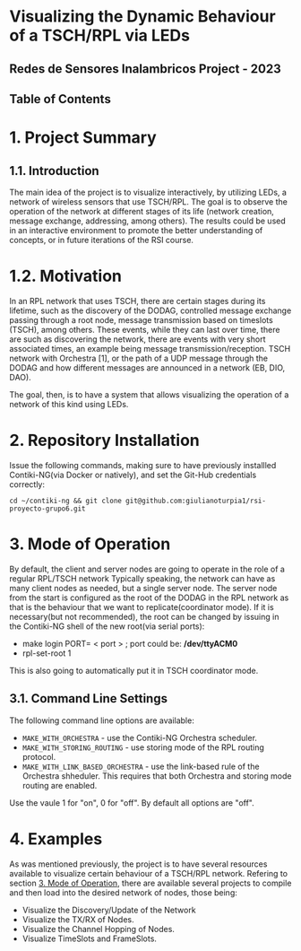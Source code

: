  # Visualizing the Dynamic Behaviour of a TSCH/RPL via LEDs

## **Redes de Sensores Inalambricos** Project - 2023

## Table of Contents

# 1. Project Summary

## 1.1. Introduction

The main idea of the project is to visualize interactively, by utilizing LEDs, a network of wireless sensors that use TSCH/RPL. The goal is to observe the operation of the network at different stages of its life (network creation, message exchange, addressing, among others). The results could be used in an interactive environment to promote the better understanding of concepts, or in future iterations of the RSI course.

# 1.2. Motivation

In an RPL network that uses TSCH, there are certain stages during its lifetime, such as the discovery of the DODAG, controlled message exchange passing through a root node, message transmission based on timeslots (TSCH), among others. These events, while they can last over time, there are  such as discovering the network, there are events with very short associated times, an example being message transmission/reception. TSCH network with Orchestra [1], or the path of a UDP message through the DODAG and how different messages are announced in a network (EB, DIO, DAO).

The goal, then, is to have a system that allows visualizing the operation of a network of this kind using LEDs.

# 2. Repository Installation

Issue the following commands, making sure to have previously installled Contiki-NG(via Docker or natively), and set the Git-Hub credentials correctly:

```
cd ~/contiki-ng && git clone git@github.com:giulianoturpia1/rsi-proyecto-grupo6.git
```

# 3. Mode of Operation

By default, the client and server nodes are going to operate in the role of a regular RPL/TSCH network
Typically speaking, the network can have as many client nodes as needed, but a single server node.
The server node from the start is configured as the root of the DODAG in the RPL network as that is the behaviour
that we want to replicate(coordinator mode). If it is necessary(but not recommended), the root can be changed by issuing
in the Contiki-NG shell of the new root(via serial ports):

+ make login PORT= < port > ; port could be: **/dev/ttyACM0**
+ rpl-set-root 1

This is also going to automatically put it in TSCH coordinator mode.

## 3.1. Command Line Settings

The following command line options are available:
* `MAKE_WITH_ORCHESTRA` - use the Contiki-NG Orchestra scheduler.
* `MAKE_WITH_STORING_ROUTING` - use storing mode of the RPL routing protocol.
* `MAKE_WITH_LINK_BASED_ORCHESTRA` - use the link-based rule of the Orchestra shheduler. This requires that both Orchestra and storing mode routing are enabled.

Use the vaule 1 for "on", 0 for "off". By default all options are "off".

# 4. Examples

As was mentioned previously, the project is to have several resources available to visualize certain behaviour of a TSCH/RPL network. Refering to section [3. Mode of Operation](#3-mode-of-operation), there are available several projects to compile and then load into the desired network of nodes, those being:

+ Visualize the Discovery/Update of the Network 
+ Visualize the TX/RX of Nodes.
+ Visualize the Channel Hopping of Nodes.
+ Visualize TimeSlots and FrameSlots.
